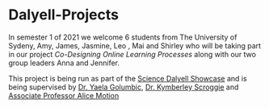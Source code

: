# Dalyell-Projects

In semester 1 of 2021 we welcome 6 students from The University of Sydeny, Amy, James, Jasmine, Leo , Mai and Shirley who will be taking part in our project *Co-Designing Online Learning Processes* along with our two group leaders Anna and Jennifer.

This project is being run as part of the [Science Dalyell Showcase](https://www.sydney.edu.au/units/SCDL1991) and is being supervised by [Dr. Yaela Golumbic](https://github.com/yaelago), [Dr. Kymberley Scroggie](https://github.com/kym834) and [Associate Professor Alice Motion](https://github.com/alintheopen)
